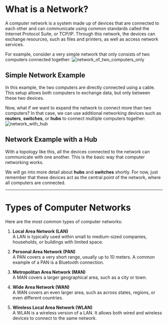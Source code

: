 # What is a Network?

A computer network is a system made up of devices that are connected to each other and can communicate using common standards called the Internet Protocol Suite, or TCP/IP. Through this network, the devices can exchange resources, such as files and printers, as well as access network services.

For example, consider a very simple network that only consists of two computers connected together:
![network_of_two_computers_only](https://github.com/user-attachments/assets/532eb5f7-e6d1-4a75-a253-dbd3afaf313c)

## Simple Network Example
In this example, the two computers are directly connected using a cable. This setup allows both computers to exchange data, but only between these two devices.

Now, what if we want to expand the network to connect more than two computers? In that case, we can use additional networking devices such as **routers**, **switches**, or **hubs** to connect multiple computers together:
![network_with_hub](https://github.com/user-attachments/assets/15c2f699-f225-416c-b2ca-8cb79b975925)

## Network Example with a Hub
With a topology like this, all the devices connected to the network can communicate with one another. This is the basic way that computer networking works.

We will go into more detail about **hubs** and **switches** shortly. For now, just remember that these devices act as the central point of the network, where all computers are connected.

---

# Types of Computer Networks

Here are the most common types of computer networks:

1. **Local Area Network (LAN)**  
   A LAN is typically used within small to medium-sized companies, households, or buildings with limited space.

2. **Personal Area Network (PAN)**  
   A PAN covers a very short range, usually up to 10 meters. A common example of a PAN is a Bluetooth connection.

3. **Metropolitan Area Network (MAN)**  
   A MAN covers a larger geographical area, such as a city or town.

4. **Wide Area Network (WAN)**  
   A WAN covers an even larger area, such as across states, regions, or even different countries.

5. **Wireless Local Area Network (WLAN)**  
   A WLAN is a wireless version of a LAN. It allows both wired and wireless devices to connect to the same network.
